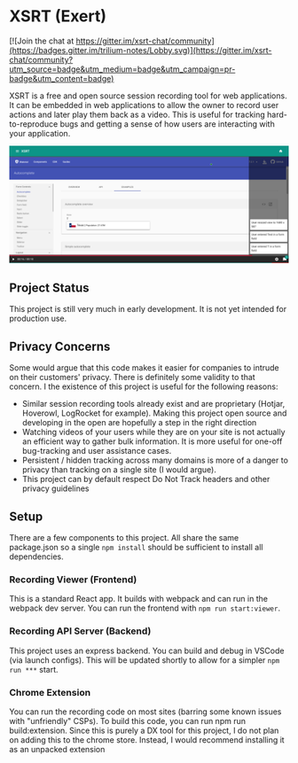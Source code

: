 # XSRT (Exert)

[![Join the chat at https://gitter.im/xsrt-chat/community](https://badges.gitter.im/trilium-notes/Lobby.svg)](https://gitter.im/xsrt-chat/community?utm_source=badge&utm_medium=badge&utm_campaign=pr-badge&utm_content=badge)

XSRT is a free and open source session recording tool for web applications. It can be embedded in web applications to allow the owner to record user actions and later play them back as a video. This is useful for tracking hard-to-reproduce bugs and getting a sense of how users are interacting with your application.

![Screenshot of recording](/docs/assets/xsrt-player.png)

## Project Status

This project is still very much in early development. It is not yet intended for production use.

## Privacy Concerns

Some would argue that this code makes it easier for companies to intrude on their customers' privacy. There is definitely some validity to that concern. I the existence of this project is useful for the following reasons:

* Similar session recording tools already exist and are proprietary (Hotjar, Hoverowl, LogRocket for example). Making this project open source and developing in the open are hopefully a step in the right direction
* Watching videos of your users while they are on your site is not actually an efficient way to gather bulk information. It is more useful for one-off bug-tracking and user assistance cases.
* Persistent / hidden tracking across many domains is more of a danger to privacy than tracking on a single site (I would argue).
* This project can by default respect Do Not Track headers and other privacy guidelines

## Setup

There are a few components to this project. All share the same package.json so a single `npm install` should be sufficient to install all dependencies.

### Recording Viewer (Frontend)

This is a standard React app. It builds with webpack and can run in the webpack dev server. You can run the frontend with `npm run start:viewer`.

### Recording API Server (Backend)

This project uses an express backend. You can build and debug in VSCode (via launch configs). This will be updated shortly to allow for a simpler `npm run ***` start.

### Chrome Extension

You can run the recording code on most sites (barring some known issues with "unfriendly" CSPs). To build this code, you can run npm run build:extension. Since this is purely a DX tool for this project, I do not plan on adding this to the chrome store. Instead, I would recommend installing it as an unpacked extension